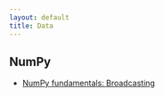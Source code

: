 ```yaml
---
layout: default
title: Data
---
```


## NumPy

* [NumPy fundamentals: Broadcasting](https://numpy.org/doc/stable/user/basics.broadcasting.html)
